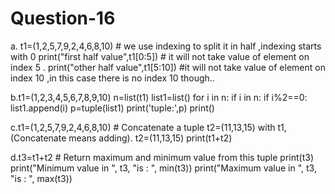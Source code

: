# Question-16
a. t1=(1,2,5,7,9,2,4,6,8,10) # we use indexing to split it in half ,indexing starts with 0
print("first half value",t1[0:5])  # it will not take value of element on index 5 . 
print("other half value",t1[5:10]) #it will not take value of element on index 10 ,in this case there is no index 10 though..

b.t1=(1,2,3,4,5,6,7,8,9,10)
n=list(t1)
list1=list()
for i in n:
    if i in n:
        if i%2==0:
            list1.append(i)
    p=tuple(list1)
print('tuple:',p)
print()


c.t1=(1,2,5,7,9,2,4,6,8,10) # Concatenate a tuple t2=(11,13,15) with t1,(Concatenate means adding).
t2=(11,13,15)
print(t1+t2)

d.t3=t1+t2 # Return maximum and minimum value from this tuple
print(t3)
print("Minimum value in ", t3, "is : ", min(t3))
print("Maximum value in ", t3, "is : ", max(t3))
